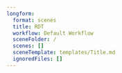 ```yaml
---
longform:
  format: scenes
  title: RDT
  workflow: Default Workflow
  sceneFolder: /
  scenes: []
  sceneTemplate: templates/Title.md
  ignoredFiles: []
---
```

